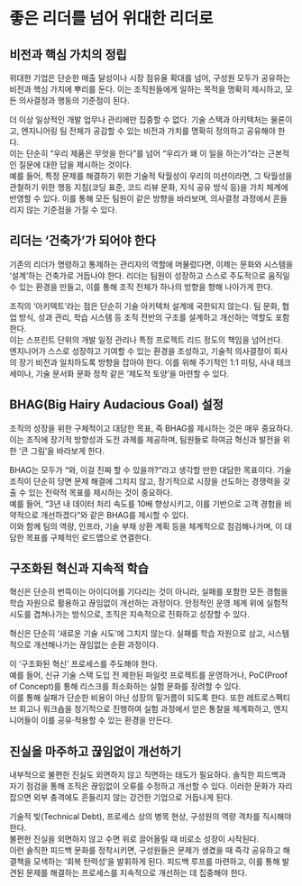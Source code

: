 # 좋은 리더를 넘어 위대한 리더로

## 비전과 핵심 가치의 정립

위대한 기업은 단순한 매출 달성이나 시장 점유율 확대를 넘어, 구성원 모두가 공유하는 비전과 핵심 가치에 뿌리를 둔다. 이는 조직원들에게 일하는 목적을 명확히 제시하고, 모든 의사결정과 행동의 기준점이 된다.

더 이상 일상적인 개발 업무나 관리에만 집중할 수 없다. 기술 스택과 아키텍처는 물론이고, 엔지니어링 팀 전체가 공감할 수 있는 비전과 가치를 명확히 정의하고 공유해야 한다.  
이는 단순히 “우리 제품은 무엇을 한다”를 넘어 “우리가 왜 이 일을 하는가”라는 근본적인 질문에 대한 답을 제시하는 것이다.  
예를 들어, 특정 문제를 해결하기 위한 기술적 탁월성이 우리의 미션이라면, 그 탁월성을 관철하기 위한 행동 지침(코딩 표준, 코드 리뷰 문화, 지식 공유 방식 등)을 가치 체계에 반영할 수 있다. 이를 통해 모든 팀원이 같은 방향을 바라보며, 의사결정 과정에서 흔들리지 않는 기준점을 가질 수 있다.

## 리더는 ‘건축가’가 되어야 한다

기존의 리더가 명령하고 통제하는 관리자의 역할에 머물렀다면, 이제는 문화와 시스템을 ‘설계’하는 건축가로 거듭나야 한다. 리더는 팀원이 성장하고 스스로 주도적으로 움직일 수 있는 환경을 만들고, 이를 통해 조직 전체가 하나의 방향을 향해 나아가게 한다.

조직의 ‘아키텍트’라는 점은 단순히 기술 아키텍처 설계에 국한되지 않는다. 팀 문화, 협업 방식, 성과 관리, 학습 시스템 등 조직 전반의 구조를 설계하고 개선하는 역할도 포함한다.  
이는 스프린트 단위의 개발 일정 관리나 특정 프로젝트 리드 정도의 책임을 넘어선다.  
엔지니어가 스스로 성장하고 기여할 수 있는 환경을 조성하고, 기술적 의사결정이 회사의 장기 비전과 일치하도록 방향을 잡아야 한다. 이를 위해 주기적인 1:1 미팅, 사내 테크 세미나, 기술 문서화 문화 정착 같은 ‘제도적 토양’을 마련할 수 있다.

## BHAG(Big Hairy Audacious Goal) 설정

조직의 성장을 위한 구체적이고 대담한 목표, 즉 BHAG를 제시하는 것은 매우 중요하다. 이는 조직에 장기적 방향성과 도전 과제를 제공하며, 팀원들로 하여금 혁신과 발전을 위한 ‘큰 그림’을 바라보게 한다.

BHAG는 모두가 “와, 이걸 진짜 할 수 있을까?”라고 생각할 만한 대담한 목표이다. 
기술 조직이 단순히 당면 문제 해결에 그치지 않고, 장기적으로 시장을 선도하는 경쟁력을 갖출 수 있는 전략적 목표를 제시하는 것이 중요하다.  
예를 들어, “3년 내 데이터 처리 속도를 10배 향상시키고, 이를 기반으로 고객 경험을 비약적으로 개선하겠다”와 같은 BHAG를 제시할 수 있다.  
이와 함께 팀의 역량, 인프라, 기술 부채 상환 계획 등을 체계적으로 점검해나가며, 이 대담한 목표를 구체적인 로드맵으로 연결한다.

## 구조화된 혁신과 지속적 학습

혁신은 단순히 번뜩이는 아이디어를 기다리는 것이 아니라, 실패를 포함한 모든 경험을 학습 자원으로 활용하고 끊임없이 개선하는 과정이다. 안정적인 운영 체계 위에 실험적 시도를 겹쳐나가는 방식으로, 조직은 지속적으로 진화하고 성장할 수 있다.

혁신은 단순히 ‘새로운 기술 시도’에 그치지 않는다. 실패를 학습 자원으로 삼고, 시스템적으로 개선해나가는 끊임없는 순환 과정이다.  

이 ‘구조화된 혁신’ 프로세스를 주도해야 한다.  
예를 들어, 신규 기술 스택 도입 전 제한된 파일럿 프로젝트를 운영하거나, PoC(Proof of Concept)를 통해 리스크를 최소화하는 실험 문화를 장려할 수 있다.  
이를 통해 실패가 단순한 비용이 아닌 성장의 밑거름이 되도록 한다. 또한 레트로스펙티브 회고나 워크숍을 정기적으로 진행하여 실험 과정에서 얻은 통찰을 체계화하고, 엔지니어들이 이를 공유·적용할 수 있는 환경을 만든다.

## 진실을 마주하고 끊임없이 개선하기

내부적으로 불편한 진실도 외면하지 않고 직면하는 태도가 필요하다. 솔직한 피드백과 자기 점검을 통해 조직은 끊임없이 오류를 수정하고 개선할 수 있다. 이러한 문화가 자리 잡으면 외부 충격에도 흔들리지 않는 강건한 기업으로 거듭나게 된다.

기술적 빚(Technical Debt), 프로세스 상의 병목 현상, 구성원의 역량 격차를 직시해야 한다.  
불편한 진실을 외면하지 않고 수면 위로 끌어올릴 때 비로소 성장이 시작된다.  
이런 솔직한 피드백 문화를 정착시키면, 구성원들은 문제가 생겼을 때 즉각 공유하고 해결책을 모색하는 ‘회복 탄력성’을 발휘하게 된다. 피드백 루프를 마련하고, 이를 통해 발견된 문제를 해결하는 프로세스를 지속적으로 개선하는 데 집중해야 한다.
